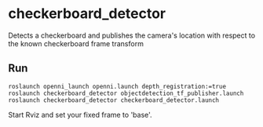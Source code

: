 checkerboard_detector
=====================

Detects a checkerboard and publishes the camera's location with respect to the known checkerboard frame transform

## Run

```
roslaunch openni_launch openni.launch depth_registration:=true
roslaunch checkerboard_detector objectdetection_tf_publisher.launch 
roslaunch checkerboard_detector checkerboard_detector.launch 
```

Start Rviz and set your fixed frame to 'base'.